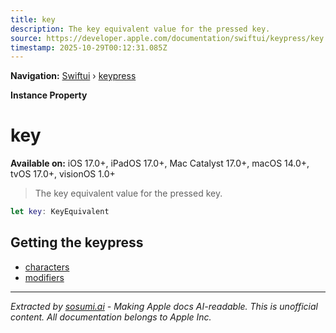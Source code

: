 ```yaml
---
title: key
description: The key equivalent value for the pressed key.
source: https://developer.apple.com/documentation/swiftui/keypress/key
timestamp: 2025-10-29T00:12:31.085Z
---
```


**Navigation:** [Swiftui](/documentation/swiftui) › [keypress](/documentation/swiftui/keypress)

**Instance Property**

# key

**Available on:** iOS 17.0+, iPadOS 17.0+, Mac Catalyst 17.0+, macOS 14.0+, tvOS 17.0+, visionOS 1.0+

> The key equivalent value for the pressed key.

```swift
let key: KeyEquivalent
```

## Getting the keypress

- [characters](/documentation/swiftui/keypress/characters)
- [modifiers](/documentation/swiftui/keypress/modifiers)

---

*Extracted by [sosumi.ai](https://sosumi.ai) - Making Apple docs AI-readable.*
*This is unofficial content. All documentation belongs to Apple Inc.*

